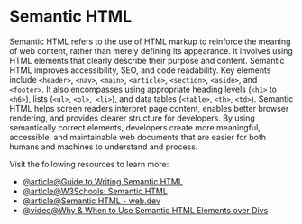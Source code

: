 # Semantic HTML

Semantic HTML refers to the use of HTML markup to reinforce the meaning of web content, rather than merely defining its appearance. It involves using HTML elements that clearly describe their purpose and content. Semantic HTML improves accessibility, SEO, and code readability. Key elements include `<header>`, `<nav>`, `<main>`, `<article>`, `<section>`, `<aside>`, and `<footer>`. It also encompasses using appropriate heading levels (`<h1>` to `<h6>`), lists (`<ul>`, `<ol>`,` <li>`), and data tables (`<table>`, `<th>`, `<td>`). Semantic HTML helps screen readers interpret page content, enables better browser rendering, and provides clearer structure for developers. By using semantically correct elements, developers create more meaningful, accessible, and maintainable web documents that are easier for both humans and machines to understand and process.

Visit the following resources to learn more:

- [@article@Guide to Writing Semantic HTML](https://cs.fyi/guide/writing-semantic-html)
- [@article@W3Schools: Semantic HTML](https://www.w3schools.com/html/html5_semantic_elements.asp)
- [@article@Semantic HTML - web.dev](https://web.dev/learn/html/semantic-html/)
- [@video@Why & When to Use Semantic HTML Elements over Divs](https://www.youtube.com/watch?v=bOUhq46fd5g)

